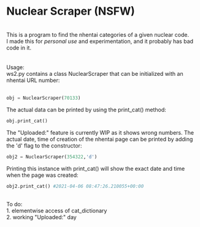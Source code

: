 <h1>Nuclear Scraper (NSFW)</h1>
<br />
This is a program to find the nhentai categories of a given nuclear code.<br />
I made this for <i>personal use</i> and experimentation, and it probably has bad code in it.<br />
<br /><br />Usage:<br />
ws2.py contains a class NuclearScraper that can be initialized with an nhentai URL number:<br /><br />

```python
obj = NuclearScraper(70133) 
```
The actual data can be printed by using the print_cat() method:<br />
```python
obj.print_cat()
```
The "Uploaded:" feature is currently WIP as it shows wrong numbers. The actual date, time of creation of the nhentai page can be printed by adding the 'd' flag to the constructor:<br />

```python
obj2 = NuclearScraper(354322,'d')
```
Printing this instance with print_cat() will show the exact date and time when the page was created:<br />

```python
obj2.print_cat() #2021-04-06 08:47:26.210055+00:00
```
<br />
To do:<br />
1. elementwise access of cat_dictionary<br />
2. working "Uploaded:" day<br />
